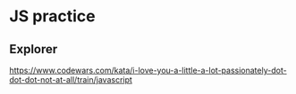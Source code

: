 # JS practice

## Explorer
https://www.codewars.com/kata/i-love-you-a-little-a-lot-passionately-dot-dot-dot-not-at-all/train/javascript
